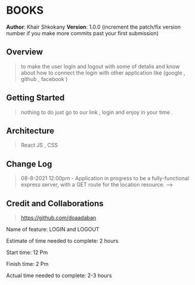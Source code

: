# BOOKS 

**Author**: Khair Shkokany
**Version**: 1.0.0 (increment the patch/fix version number if you make more commits past your first submission)

## Overview
> to make the user login and logout with some of detalis and know about how to connect the login with other application like (google , github , facebook )

## Getting Started
> nothing to do just go to our link  , login and enjoy in your time .

## Architecture
> React JS , CSS 

## Change Log


> 08-8-2021 12:00pm - Application in progress to be  a fully-functional express server, with a GET route for the location resource. -->

## Credit and Collaborations
> https://github.com/doaadaban


Name of feature: LOGIN and LOGOUT

Estimate of time needed to complete: 2 hours

Start time: 12 Pm

Finish time: 2 Pm

Actual time needed to complete: 2-3 hours